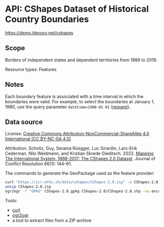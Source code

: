 # API: CShapes Dataset of Historical Country Boundaries

https://demo.ldproxy.net/cshapes

## Scope

Borders of independent states and dependent territories from 1886 to 2019.

Resource types: Features

## Notes

Each boundary feature is associated with a time interval in which the boundaries were valid. For example, to select the boundaries at January 1, 1980, use the query parameter `datetime=1980-01-01` ([request](https://demo.ldproxy.net/cshapes/collections/boundary/items?datetime=1980-01-01&limit=200)).

## Data source

License: [Creative Commons Attribution-NonCommercial-ShareAlike 4.0 International (CC BY-NC-SA 4.0)](https://creativecommons.org/licenses/by-nc-sa/4.0/)

Attribution: Schvitz, Guy, Seraina Rüegger, Luc Girardin, Lars-Erik Cederman, Nils Weidmann, and Kristian Skrede Gleditsch. 2022. [Mapping The International System, 1886-2017: The CShapes 2.0 Dataset](https://icr.ethz.ch/publications/cshapes-2/). Journal of Conflict Resolution 66(1): 144–61.

The commands to generate the GeoPackage used as the feature provider:

```sh
curl "https://icr.ethz.ch/data/cshapes/CShapes-2.0.zip" -o CShapes-2.0.zip
unzip CShapes-2.0.zip
ogr2ogr -f "GPKG" CShapes-2.0.gpkg CShapes-2.0/CShapes-2.0.shp -oo encoding="ISO-8859-1" -nlt MULTIPOLYGON -wrapdateline -nln CShapes
```

Tools:

* [curl](https://curl.se/)
* [ogr2ogr](https://gdal.org/)
* a tool to extract files from a ZIP archive
